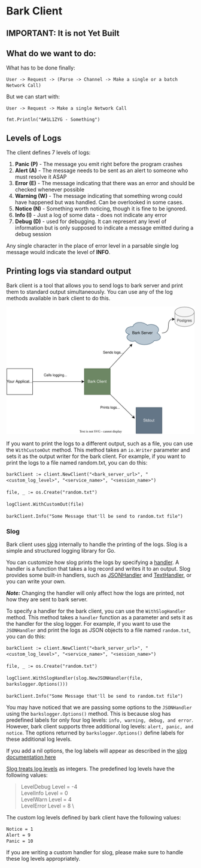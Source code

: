 # Bark Client

## IMPORTANT: It is not Yet Built

## What do we want to do:

What has to be done finally:
```
User -> Request -> (Parse -> Channel -> Make a single or a batch Network Call)
```

But we can start with: 

```
User -> Request -> Make a single Network Call
```

```
fmt.Println("A#1L1ZYG - Something")
```

## Levels of Logs
The client defines 7 levels of logs:

1. **Panic (P)** - The message you emit right before the program crashes
2. **Alert (A)** - The message needs to be sent as an alert to someone who must resolve it ASAP
3. **Error (E)** - The message indicating that there was an error and should be checked whenever possible
4. **Warning (W)** - The message indicating that something wrong could have happened but was handled. Can be overlooked in some cases.
5. **Notice (N)** - Something worth noticing, though it is fine to be ignored.
6. **Info (I)** - Just a log of some data - does not indicate any error
7. **Debug (D)** - used for debugging. It can represent any level of information but is only supposed to indicate a message emitted during a debug session

Any single character in the place of error level in a parsable single log message would indicate the level of **INFO**. 

## Printing logs via standard output

Bark client is a tool that allows you to send logs to bark server and print them to standard output simultaneously. You can use any of the log methods available in bark client to do this.

![barkslogger.svg](../_nocode/images/barkslogger.svg)

If you want to print the logs to a different output, such as a file, you can use the `WithCustomOut` method. This method takes an `io.Writer` parameter and sets it as the output writer for the bark client. For example, if you want to print the logs to a file named random.txt, you can do this:
```
barkClient := client.NewClient("<bark_server_url>", "<custom_log_level>", "<service_name>", "<session_name>")

file, _ := os.Create("random.txt")

logClient.WithCustomOut(file)

barkClient.Info("Some Message that'll be send to random.txt file")
```

### Slog

Bark client uses [slog](https://go.dev/blog/slog) internally to handle the printing of the logs. Slog is a simple and structured logging library for Go.

You can customize how slog prints the logs by specifying a [handler](https://pkg.go.dev/log/slog#Handler). A handler is a function that takes a log record and writes it to an output. Slog provides some built-in handlers, such as [JSONHandler](https://pkg.go.dev/log/slog#JSONHandler) and [TextHandler](https://pkg.go.dev/log/slog#TextHandler), or you can write your own.

**_Note:_** Changing the handler will only affect how the logs are printed, not how they are sent to bark server.

To specify a handler for the bark client, you can use the `WithSlogHandler` method. This method takes a `handler` function as a parameter and sets it as the handler for the slog logger. For example, if you want to use the `JSONHandler` and print the logs as JSON objects to a file named `random.txt`, you can do this:
```
barkClient := client.NewClient("<bark_server_url>", "<custom_log_level>", "<service_name>", "<session_name>")

file, _ := os.Create("random.txt")

logClient.WithSlogHandler(slog.NewJSONHandler(file, barkslogger.Options()))

barkClient.Info("Some Message that'll be send to random.txt file")
```
You may have noticed that we are passing some options to the `JSONHandler` using the `barkslogger.Options()` method. This is because slog has predefined labels for only four log levels: `info, warning, debug, and error`. However, bark client supports three additional log levels: `alert, panic, and notice`. The options returned by `barkslogger.Options()` define labels for these additional log levels.

If you add a nil options, the log labels will appear as described in the [slog documentation here](https://pkg.go.dev/log/slog#Level.String)

 [Slog treats log levels](https://pkg.go.dev/log/slog#Level) as integers. The predefined log levels have the following values:

> LevelDebug Level = -4 \
LevelInfo  Level = 0 \
LevelWarn  Level = 4 \
LevelError Level = 8 \

The custom log levels defined by bark client have the following values:

```
Notice = 1
Alert = 9
Panic = 10
```
If you are writing a custom handler for slog, please make sure to handle these log levels appropriately.
